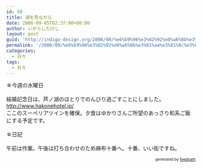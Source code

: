 ```yaml
---
id: 58
title: 湖を見ながら
date: 2006-09-05T02:37:00+00:00
author: いがらしたけし
layout: post
guid: 'http://indigo-design.org/2006/09/%e6%b9%96%e3%82%92%e8%a6%8b%e3%81%aa%e3%81%8c%e3%82%89/'
permalink: '/2006/09/%e6%b9%96%e3%82%92%e8%a6%8b%e3%81%aa%e3%81%8c%e3%82%89/'
categories:
  - 日々
tags:
  - 日々
---
```

☆今週の水曜日<br /><br />結婚記念日は、芦ノ湖のほとりでのんびり過ごすことにしました。<br /><a href="http://www.hakonehotel.jp/">http://www.hakonehotel.jp/</a><br />ここのスーペリアツインを確保。夕食はゆかりさんご所望のあっさり和系ご飯にする予定です。<br /><br />☆日記<br /><br />午前は作業。午後は打ち合わせのため麻布十番へ。十番、いい街ですね。<br />
<div style="text-align: right;font-size: 10px">
&nbsp;&nbsp;<span>generated by <a href="http://feedpath.jp">feedpath</a></span>
</div>